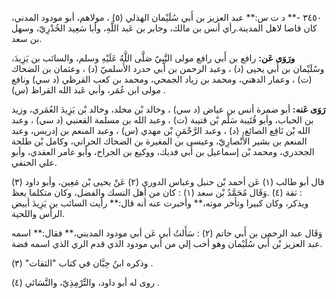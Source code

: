 ٣٤٥٠ -** د ت س:** عبد العزيز بن أَبي سُلَيْمان الهذلي (٥) ، مولاهم، أبو مودود المدني، كان قاصا لاهل المدينة.رأي أنس بن مالك، وجابر بن عَبد اللَّهِ، وأبا سَعِيد الخُدْرِيّ، وسهل بن سعد.

**ورَوَى عَن:** رافع بن أَبي رافع مولى النَّبِيّ صَلَّى اللَّهُ عَلَيْهِ وسلم، والسائب بن يَزِيدَ، وسُلَيْمان بن أَبي يحيى (د) ، وعبد الرحمن بن أَبي حدرد الأَسلميّ (د) ، وعثمان بن الضحاك (ت) ، وعمار الدهني، ومحمد بن زياد الجمحي، ومحمد بن كعب القرظي (د سي) ونافع مولى ابن عُمَر، وأبي عَبد الله القراظ (س) .

**رَوَى عَنه:** أبو ضمرة أنس بن عياض (د سي) ، وخالد بْن مخلد، وخالد بْن يَزِيدَ العُمَري، وزيد بن الحباب، وأبو قُتَيبة سَلْم بْن قتيبة (ت) ، وعبد الله بن مسلمة القعنبي (د سي) ، وعبد الله بْن نَافِع الصائغ، (د) ، وعبد الرَّحْمَنِ بْن مهدي (س) ، وعبد المنعم بن إدريس، وعبد المنعم بن بشير الأَنْصارِيّ، وعيسى بن المغيرة بن الضحاك الحراني، وكامل بْن طلحة الجحدري، ومحمد بْن إسماعيل بن أَبي فديك، ووكيع بن الجراح، وأبو عامر العقدي، وأبو علي الحنفي.

قال أبو طالب (١) عَن أحمد بْن حنبل وعباس الدوري (٢) عَنْ يحيى بْن مَعِين، وأبو داود (٣) : ثقة (٤) .وَقَال مُحَمَّدُ بْن سعد (١) : كان من أهل النسك والفضل، وكان متكلما يعظ ويذكر، وكان كبيرا وتأخر موته،** وأخبرت عنه أنه قال:** رأيت السائب بن يَزِيدَ أبيض الرأس واللحية.

وَقَال عبد الرحمن بن أَبي حاتم (٢) : سَأَلتُ أبي عَن أبي مودود المديني،** فقال:** اسمه عبد العزيز بْن أَبي سُلَيْمان وهو أحب إلي من أبي مودود الذي قدم الري الذي اسمه فضة.

وذكره ابنُ حِبَّان في كتاب "الثقات" (٣) .

روى له أبو داود، والتِّرْمِذِيّ، والنَّسَائي (٤) .